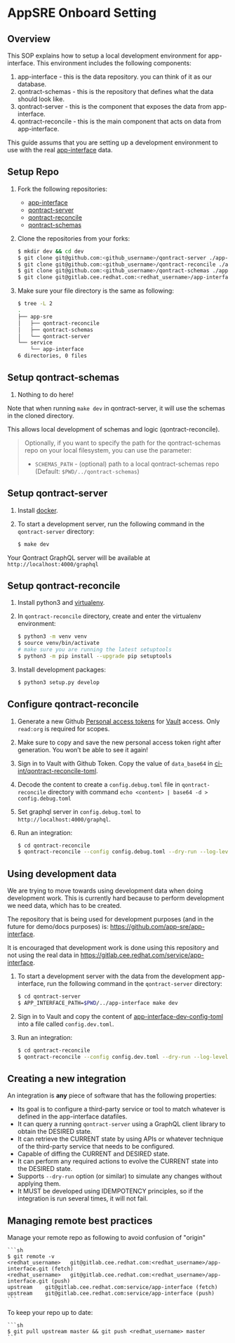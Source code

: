 # AppSRE Onboard Setting

## Overview

This SOP explains how to setup a local development environment for app-interface. This environment includes the following components:
1. app-interface - this is the data repository. you can think of it as our database.
1. qontract-schemas - this is the repository that defines what the data should look like.
1. qontract-server - this is the component that exposes the data from app-interface.
1. qontract-reconcile - this is the main component that acts on data from app-interface.

This guide assums that you are setting up a development environment to use with the real [app-interface](https://gitlab.cee.redhat.com/service/app-interface) data.

## Setup Repo

1. Fork the following repositories:
    * [app-interface](https://gitlab.cee.redhat.com/service/app-interface)
    * [qontract-server](https://github.com/app-sre/qontract-server)
    * [qontract-reconcile](https://github.com/app-sre/qontract-reconcile)
    * [qontract-schemas](https://github.com/app-sre/qontract-schemas)
1. Clone the repositories from your forks:

    ```sh
    $ mkdir dev && cd dev
    $ git clone git@github.com:<github_username>/qontract-server ./app-sre/qontract-server  
    $ git clone git@github.com:<github_username>/qontract-reconcile ./app-sre/qontract-reconcile  
    $ git clone git@github.com:<github_username>/qontract-schemas ./app-sre/qontract-schemas  
    $ git clone git@gitlab.cee.redhat.com:<redhat_username>/app-interface ./service/app-interface
    ```

1. Make sure your file directory is the same as following:

    ```sh
    $ tree -L 2
    .
    ├── app-sre
    │   ├── qontract-reconcile
    │   ├── qontract-schemas
    │   └── qontract-server
    └── service
        └── app-interface
    6 directories, 0 files
    ```

## Setup qontract-schemas

1. Nothing to do here!

Note that when running `make dev` in qontract-server, it will use the schemas in the cloned directory.

This allows local development of schemas and logic (qontract-reconcile).

> Optionally, if you want to specify the path for the qontract-schemas repo on your local filesystem, you can use the parameter:
>*  `SCHEMAS_PATH` - (optional) path to a local qontract-schemas repo (Default: `$PWD/../qontract-schemas`)

## Setup qontract-server

1. Install [docker](https://www.docker.com/products/docker-desktop).
1. To start a development server, run the following command in the `qontract-server` directory:

    ```sh
    $ make dev
    ```

Your Qontract GraphQL server will be available at `http://localhost:4000/graphql`

## Setup qontract-reconcile

1. Install python3 and [virtualenv](https://virtualenv.pypa.io/en/latest/installation.html).
1. In `qontract-reconcile` directory, create and enter the virtualenv environment:

    ```sh
    $ python3 -m venv venv
    $ source venv/bin/activate
    # make sure you are running the latest setuptools
    $ python3 -m pip install --upgrade pip setuptools
    ```

3. Install development packages:

    ```sh
    $ python3 setup.py develop
    ```

## Configure qontract-reconcile

1. Generate a new Github [Personal access tokens](https://github.com/settings/tokens) for [Vault](https://vault.devshift.net) access. Only `read:org` is required for scopes.
1. Make sure to copy and save the new personal access token right after generation. You won’t be able to see it again!
1. Sign in to Vault with Github Token. Copy the value of `data_base64` in [ci-int/qontract-reconcile-toml](https://vault.devshift.net/ui/vault/secrets/app-sre/show/ci-int/qontract-reconcile-toml).
1. Decode the content to create a `config.debug.toml` file in `qontract-reconcile` directory with command `echo <content> | base64 -d > config.debug.toml`
1. Set graphql server in `config.debug.toml` to `http://localhost:4000/graphql`.
1. Run an integration:

    ```sh
    $ cd qontract-reconcile
    $ qontract-reconcile --config config.debug.toml --dry-run --log-level DEBUG <integration-name>
    ```

## Using development data

We are trying to move towards using development data when doing development work. This is currently hard because to perform development we need data, which has to be created.

The repository that is being used for development purposes (and in the future for demo/docs purposes) is: https://github.com/app-sre/app-interface.

It is encouraged that development work is done using this repository and not using the real data in https://gitlab.cee.redhat.com/service/app-interface.

1. To start a development server with the data from the development app-interface, run the following command in the `qontract-server` directory:

    ```sh
    $ cd qontract-server
    $ APP_INTERFACE_PATH=$PWD/../app-interface make dev
    ```

1. Sign in to Vault and copy the content of [app-interface-dev-config-toml](https://vault.devshift.net/ui/vault/secrets/app-sre/show/creds/app-interface-dev-config-toml) into a file called `config.dev.toml`.

1. Run an integration:

    ```sh
    $ cd qontract-reconcile
    $ qontract-reconcile --config config.dev.toml --dry-run --log-level DEBUG <integration-name>
    ```

## Creating a new integration

An integration is **any** piece of software that has the following properties:

- Its goal is to configure a third-party service or tool to match whatever is defined in the app-interface datafiles.
- It can query a running `qontract-server` using a GraphQL client library to obtain the DESIRED state.
- It can retrieve the CURRENT state by using APIs or whatever technique of the third-party service that needs to be configured.
- Capable of diffing the CURRENT and DESIRED state.
- It can perform any required actions to evolve the CURRENT state into the DESIRED state.
- Supports `--dry-run` option (or similar) to simulate any changes without applying them.
- It MUST be developed using IDEMPOTENCY principles, so if the integration is run several times, it will not fail.

## Managing remote best practices

Manage your remote repo as following to avoid confusion of "origin"

    ```sh
    $ git remote -v
    <redhat_username>   git@gitlab.cee.redhat.com:<redhat_username>/app-interface.git (fetch)
    <redhat_username>   git@gitlab.cee.redhat.com:<redhat_username>/app-interface.git (push)
    upstream	git@gitlab.cee.redhat.com:service/app-interface (fetch)
    upstream	git@gitlab.cee.redhat.com:service/app-interface (push)
    ```

To keep your repo up to date:

    ```sh
    $ git pull upstream master && git push <redhat_username> master
    ```
